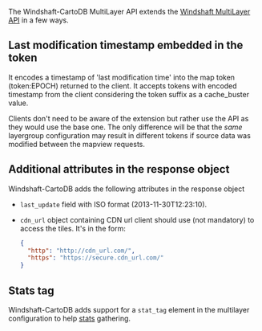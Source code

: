 The Windshaft-CartoDB MultiLayer API extends the [Windshaft MultiLayer API](https://github.com/CartoDB/Windshaft/blob/master/doc/Multilayer-API.md) in a few ways.

## Last modification timestamp embedded in the token

It encodes a timestamp of 'last modification time' into the map token (token:EPOCH) returned to the client.
It accepts tokens with encoded timestamp from the client considering the token suffix as a cache_buster value.

Clients don't need to be aware of the extension but rather use the API as they would use the base one.
The only difference will be that the _same_ layergroup configuration may result in different tokens if source data was modified between the mapview requests. 

## Additional attributes in the response object

Windshaft-CartoDB adds the following attributes in the response object

- ``last_update`` field with ISO format (2013-11-30T12:23:10).
- ``cdn_url`` object containing CDN url client should use (not mandatory) to access the tiles. It's in the form:

   ```json
   {
     "http": "http://cdn_url.com/",
     "https": "https://secure.cdn_url.com/"
   }
   ```


## Stats tag

Windshaft-CartoDB adds support for a ``stat_tag`` element in the multilayer configuration to help [stats](https://github.com/CartoDB/Windshaft-cartodb/wiki/Redis-stats-format) gathering.
